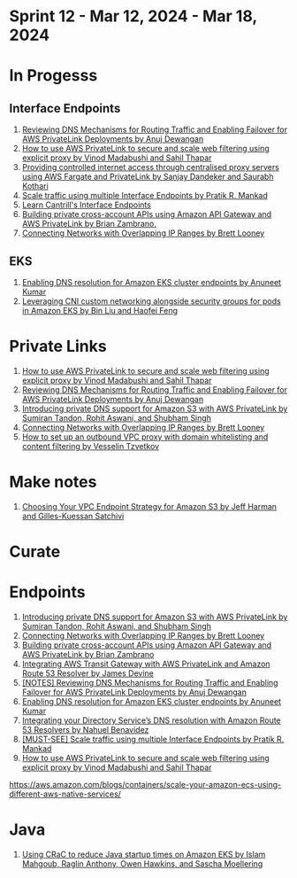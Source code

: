 <h1>Sprint 12 - Mar 12, 2024 - Mar 18, 2024</h1>

# In Progesss

## Interface Endpoints

1. [Reviewing DNS Mechanisms for Routing Traffic and Enabling Failover for AWS PrivateLink Deployments by Anuj Dewangan](https://aws.amazon.com/blogs/apn/reviewing-dns-mechanisms-for-routing-traffic-and-enabling-failover-for-aws-privatelink-deployments/)
1. [How to use AWS PrivateLink to secure and scale web filtering using explicit proxy by Vinod Madabushi and Sahil Thapar](https://aws.amazon.com/blogs/networking-and-content-delivery/how-to-use-aws-privatelink-to-secure-and-scale-web-filtering-using-explicit-proxy/)
1. [Providing controlled internet access through centralised proxy servers using AWS Fargate and PrivateLink by Sanjay Dandeker and Saurabh Kothari](https://aws.amazon.com/blogs/networking-and-content-delivery/providing-controlled-internet-access-through-centralised-proxy-servers-using-aws-fargate-and-privatelink/)
1. [Scale traffic using multiple Interface Endpoints by Pratik R. Mankad ](https://aws.amazon.com/blogs/networking-and-content-delivery/scale-traffic-using-multiple-interface-endpoints/)
1. [Learn Cantrill's Interface Endpoints](https://learn.cantrill.io/courses/1820301/lectures/41301382)
1. [Building private cross-account APIs using Amazon API Gateway and AWS PrivateLink by Brian Zambrano,](https://aws.amazon.com/blogs/compute/building-private-cross-account-apis-using-amazon-api-gateway-and-aws-privatelink/)
1. [Connecting Networks with Overlapping IP Ranges by Brett Looney](https://aws.amazon.com/blogs/networking-and-content-delivery/connecting-networks-with-overlapping-ip-ranges/)

## EKS

1. [Enabling DNS resolution for Amazon EKS cluster endpoints by Anuneet Kumar](https://aws.amazon.com/blogs/compute/enabling-dns-resolution-for-amazon-eks-cluster-endpoints/)
1. [Leveraging CNI custom networking alongside security groups for pods in Amazon EKS by Bin Liu and Haofei Feng ](https://aws.amazon.com/blogs/containers/leveraging-cni-custom-networking-alongside-security-groups-for-pods-in-amazon-eks/)


# Private Links

1. [How to use AWS PrivateLink to secure and scale web filtering using explicit proxy by Vinod Madabushi and Sahil Thapar](https://aws.amazon.com/blogs/networking-and-content-delivery/how-to-use-aws-privatelink-to-secure-and-scale-web-filtering-using-explicit-proxy/)
1. [Reviewing DNS Mechanisms for Routing Traffic and Enabling Failover for AWS PrivateLink Deployments by Anuj Dewangan](https://aws.amazon.com/blogs/apn/reviewing-dns-mechanisms-for-routing-traffic-and-enabling-failover-for-aws-privatelink-deployments/)
1. [Introducing private DNS support for Amazon S3 with AWS PrivateLink by Sumiran Tandon, Rohit Aswani, and Shubham Singh](https://aws.amazon.com/blogs/storage/introducing-private-dns-support-for-amazon-s3-with-aws-privatelink/)
1. [Connecting Networks with Overlapping IP Ranges by Brett Looney](https://aws.amazon.com/blogs/networking-and-content-delivery/connecting-networks-with-overlapping-ip-ranges/)
1. [How to set up an outbound VPC proxy with domain whitelisting and content filtering by Vesselin Tzvetkov ](https://aws.amazon.com/blogs/security/how-to-set-up-an-outbound-vpc-proxy-with-domain-whitelisting-and-content-filtering/)

# Make notes

1. [Choosing Your VPC Endpoint Strategy for Amazon S3 by Jeff Harman and Gilles-Kuessan Satchivi ](https://aws.amazon.com/blogs/architecture/choosing-your-vpc-endpoint-strategy-for-amazon-s3/)

# Curate

# Endpoints
1. [Introducing private DNS support for Amazon S3 with AWS PrivateLink by Sumiran Tandon, Rohit Aswani, and Shubham Singh](https://aws.amazon.com/blogs/storage/introducing-private-dns-support-for-amazon-s3-with-aws-privatelink/)
1. [Connecting Networks with Overlapping IP Ranges by Brett Looney](https://aws.amazon.com/blogs/networking-and-content-delivery/connecting-networks-with-overlapping-ip-ranges/)
1. [Building private cross-account APIs using Amazon API Gateway and AWS PrivateLink by Brian Zambrano](https://aws.amazon.com/blogs/compute/building-private-cross-account-apis-using-amazon-api-gateway-and-aws-privatelink/)
1. [Integrating AWS Transit Gateway with AWS PrivateLink and Amazon Route 53 Resolver by James Devine](https://aws.amazon.com/blogs/networking-and-content-delivery/integrating-aws-transit-gateway-with-aws-privatelink-and-amazon-route-53-resolver/)
1. [[NOTES] Reviewing DNS Mechanisms for Routing Traffic and Enabling Failover for AWS PrivateLink Deployments by Anuj Dewangan](https://aws.amazon.com/blogs/apn/reviewing-dns-mechanisms-for-routing-traffic-and-enabling-failover-for-aws-privatelink-deployments/)
1. [Enabling DNS resolution for Amazon EKS cluster endpoints by Anuneet Kumar](https://aws.amazon.com/blogs/compute/enabling-dns-resolution-for-amazon-eks-cluster-endpoints/)
1. [Integrating your Directory Service’s DNS resolution with Amazon Route 53 Resolvers by Nahuel Benavidez ](https://aws.amazon.com/blogs/networking-and-content-delivery/integrating-your-directory-services-dns-resolution-with-amazon-route-53-resolvers/)
1. [[MUST-SEE] Scale traffic using multiple Interface Endpoints by Pratik R. Mankad](https://aws.amazon.com/blogs/networking-and-content-delivery/scale-traffic-using-multiple-interface-endpoints/)
1. [How to use AWS PrivateLink to secure and scale web filtering using explicit proxy by Vinod Madabushi and Sahil Thapar](https://aws.amazon.com/blogs/networking-and-content-delivery/how-to-use-aws-privatelink-to-secure-and-scale-web-filtering-using-explicit-proxy/)


https://aws.amazon.com/blogs/containers/scale-your-amazon-ecs-using-different-aws-native-services/

# Java

1. [Using CRaC to reduce Java startup times on Amazon EKS by Islam Mahgoub, Raglin Anthony, Owen Hawkins, and Sascha Moellering](https://aws.amazon.com/blogs/containers/using-crac-to-reduce-java-startup-times-on-amazon-eks/)